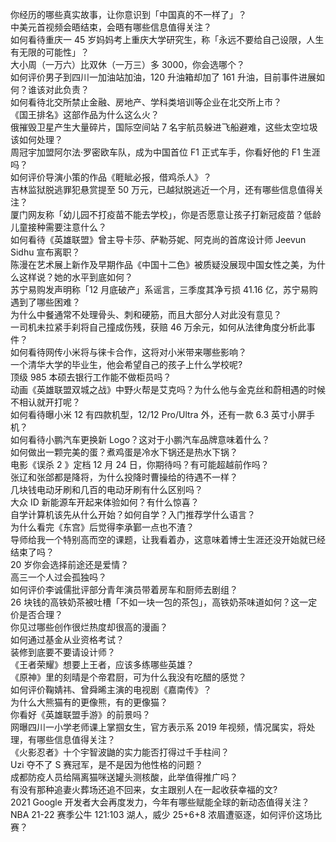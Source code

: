 你经历的哪些真实故事，让你意识到「中国真的不一样了」？  
中美元首视频会晤结束，会晤有哪些信息值得关注？  
如何看待重庆一 45 岁妈妈考上重庆大学研究生，称「永远不要给自己设限，人生有无限的可能性」？  
大小周（一万六）比双休（一万三）多 3000，你会选哪个？  
如何评价男子到四川一加油站加油，120 升油箱却加了 161 升油，目前事件进展如何？谁该对此负责？  
如何看待北交所禁止金融、房地产、学科类培训等企业在北交所上市？  
《国王排名》这部作品为什么这么火？  
俄摧毁卫星产生大量碎片，国际空间站 7 名宇航员躲进飞船避难，这些太空垃圾该如何处理？  
周冠宇加盟阿尔法·罗密欧车队，成为中国首位 F1 正式车手，你看好他的 F1 生涯吗？  
如何评价导演小策的作品《睚眦必报，借鸡杀人》？  
吉林监狱脱逃罪犯悬赏提至 50 万元，已越狱脱逃近一个月，还有哪些信息值得关注？  
厦门网友称「幼儿园不打疫苗不能去学校」，你是否愿意让孩子打新冠疫苗？低龄儿童接种需要注意什么？  
如何看待《英雄联盟》曾主导卡莎、萨勒芬妮、阿克尚的首席设计师 Jeevun Sidhu 宣布离职？  
陈漫在艺术展上新作及早期作品《中国十二色》被质疑没展现中国女性之美，为什么这样说？她的水平到底如何？  
苏宁易购发声明称「12 月底破产」系谣言，三季度其净亏损 41.16 亿，苏宁易购遇到了哪些困难？  
为什么中餐通常不处理骨头、刺和硬筋，而且大部分人对此没有意见？  
一司机未拉紧手刹将自己撞成伤残，获赔 46 万余元，如何从法律角度分析此事件？  
如何看待网传小米将与徕卡合作，这将对小米带来哪些影响？  
一个清华大学的毕业生，他会希望自己的孩子上什么学校呢?  
顶级 985 本硕去银行工作能不做柜员吗？  
动画《英雄联盟双城之战》中野火帮是艾克吗？为什么他与金克丝和蔚相遇的时候不相认就开打呢？  
如何看待曝小米 12 有四款机型，12/12 Pro/Ultra 外，还有一款 6.3 英寸小屏手机？  
如何看待小鹏汽车更换新 Logo？这对于小鹏汽车品牌意味着什么？  
如何做出一颗完美的蛋？煮鸡蛋是冷水下锅还是热水下锅？  
电影《误杀 2 》定档 12 月 24 日，你期待吗？有可能超越前作吗？  
张辽和张郃都是降将，为什么投降时曹操给的待遇不一样？  
几块钱电动牙刷和几百的电动牙刷有什么区别吗？  
大众 ID 新能源车开起来体验如何？有什么惊喜？  
自学计算机该先从什么开始？如何自学？入门推荐学什么语言？  
为什么看完《东宫》后觉得李承鄞一点也不渣？  
导师给我一个特别高而空的课题，让我看着办，这意味着博士生涯还没开始就已经结束了吗？  
20 岁你会选择前途还是爱情？  
高三一个人过会孤独吗？  
如何评价李诚儒批评部分青年演员带着房车和厨师去剧组？  
26 块钱的高铁奶茶被吐槽「不如一块一包的茶包」，高铁奶茶味道如何？这一定价是否合理？  
你见过哪些创作很烂热度却很高的漫画？  
如何通过基金从业资格考试？  
装修到底要不要请设计师？  
《王者荣耀》想要上王者，应该多练哪些英雄？  
《原神》里的刻晴是个帝君厨，可为什么我没有吃醋的感觉？  
如何评价鞠婧祎、曾舜晞主演的电视剧《嘉南传》？  
为什么大熊猫有的更像熊，有的更像猫？  
你看好《英雄联盟手游》的前景吗？  
网曝四川一小学老师课上掌掴女生，官方表示系 2019 年视频，情况属实，将处理，有哪些信息值得关注？  
《火影忍者》十个宇智波鼬的实力能否打得过千手柱间？  
Uzi 夺不了 S 赛冠军，是不是因为他性格的问题？  
成都防疫人员给隔离猫咪送罐头测核酸，此举值得推广吗？  
有没有那种追妻火葬场还追不回来，女主跟别人在一起收获幸福的文?  
2021 Google 开发者大会再度发力，今年有哪些赋能全球的新动态值得关注？  
NBA 21-22 赛季公牛 121:103 湖人，威少 25+6+8 浓眉遭驱逐，如何评价这场比赛？  
